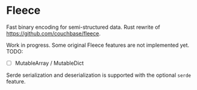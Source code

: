 # Fleece
Fast binary encoding for semi-structured data. Rust rewrite of https://github.com/couchbase/fleece.

Work in progress. Some original Fleece features are not implemented yet.
TODO:
- [ ] MutableArray / MutableDict

Serde serialization and deserialization is supported with the optional `serde` feature.
